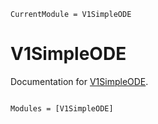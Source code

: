 ```@meta
CurrentModule = V1SimpleODE
```

# V1SimpleODE

Documentation for [V1SimpleODE](https://github.com/kadinelbak/V1SimpleODE.jl).

```@index
```



```@autodocs
Modules = [V1SimpleODE]
```
